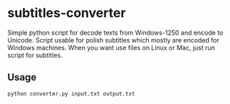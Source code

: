 # subtitles-converter

Simple python script for decode texts from Windows-1250 and encode to Unicode. Script usable for polish subtitles which mostly are encoded for Windows machines. When you want use files on Linux or Mac, just run script for subtitles.

## Usage

```
python converter.py input.txt output.txt
```
